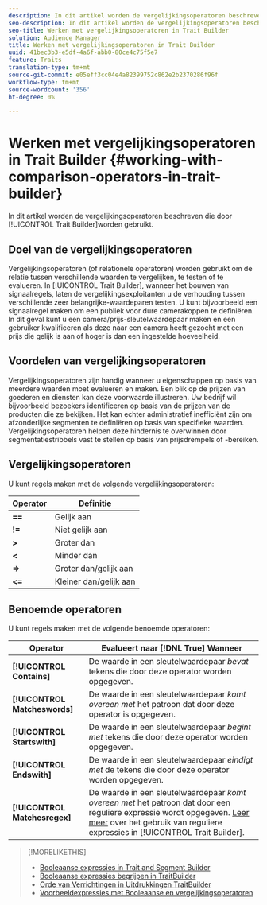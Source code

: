 ```yaml
---
description: In dit artikel worden de vergelijkingsoperatoren beschreven die door Trait Builder worden gebruikt.
seo-description: In dit artikel worden de vergelijkingsoperatoren beschreven die door Trait Builder worden gebruikt.
seo-title: Werken met vergelijkingsoperatoren in Trait Builder
solution: Audience Manager
title: Werken met vergelijkingsoperatoren in Trait Builder
uuid: 41bec3b3-e5df-4a6f-abb0-80ce4c75f5e7
feature: Traits
translation-type: tm+mt
source-git-commit: e05eff3cc04e4a82399752c862e2b2370286f96f
workflow-type: tm+mt
source-wordcount: '356'
ht-degree: 0%

---
```



# Werken met vergelijkingsoperatoren in Trait Builder {#working-with-comparison-operators-in-trait-builder}

In dit artikel worden de vergelijkingsoperatoren beschreven die door [!UICONTROL Trait Builder]worden gebruikt.

## Doel van de vergelijkingsoperatoren

<!-- c_tb_comparison_operators.xml -->

Vergelijkingsoperatoren (of relationele operatoren) worden gebruikt om de relatie tussen verschillende waarden te vergelijken, te testen of te evalueren. In [!UICONTROL Trait Builder], wanneer het bouwen van signaalregels, laten de vergelijkingsexploitanten u de verhouding tussen verschillende zeer belangrijke-waardeparen testen. U kunt bijvoorbeeld een signaalregel maken om een publiek voor dure camerakoppen te definiëren. In dit geval kunt u een camera/prijs-sleutelwaardepaar maken en een gebruiker kwalificeren als deze naar een camera heeft gezocht met een prijs die gelijk is aan of hoger is dan een ingestelde hoeveelheid.

## Voordelen van vergelijkingsoperatoren

Vergelijkingsoperatoren zijn handig wanneer u eigenschappen op basis van meerdere waarden moet evalueren en maken. Een blik op de prijzen van goederen en diensten kan deze voorwaarde illustreren. Uw bedrijf wil bijvoorbeeld bezoekers identificeren op basis van de prijzen van de producten die ze bekijken. Het kan echter administratief inefficiënt zijn om afzonderlijke segmenten te definiëren op basis van specifieke waarden. Vergelijkingsoperatoren helpen deze hindernis te overwinnen door segmentatiestribbels vast te stellen op basis van prijsdrempels of -bereiken.

## Vergelijkingsoperatoren

U kunt regels maken met de volgende vergelijkingsoperatoren:

| Operator | Definitie |
|---|---|
| **==** | Gelijk aan |
| **!=** | Niet gelijk aan |
| **>** | Groter dan |
| **&lt;** | Minder dan |
| **=>** | Groter dan/gelijk aan |
| **&lt;=** | Kleiner dan/gelijk aan |

## Benoemde operatoren

U kunt regels maken met de volgende benoemde operatoren:

| Operator | Evalueert naar [!DNL True] Wanneer |
|---|---|
| **[!UICONTROL Contains]** | De waarde in een sleutelwaardepaar *bevat* tekens die door deze operator worden opgegeven. |
| **[!UICONTROL Matcheswords]** | De waarde in een sleutelwaardepaar *komt overeen met* het patroon dat door deze operator is opgegeven. |
| **[!UICONTROL Startswith]** | De waarde in een sleutelwaardepaar *begint met* tekens die door deze operator worden opgegeven. |
| **[!UICONTROL Endswith]** | De waarde in een sleutelwaardepaar *eindigt met* de tekens die door deze operator worden opgegeven. |
| **[!UICONTROL Matchesregex]** | De waarde in een sleutelwaardepaar *komt overeen met* het patroon dat door een reguliere expressie wordt opgegeven. [Leer meer](../../features/traits/trait-builder-regex.md) over het gebruik van reguliere expressies in [!UICONTROL Trait Builder]. |

>[!MORELIKETHIS]
>
>* [Booleaanse expressies in Trait and Segment Builder](../../reference/boolean-expressions-tsb.md)
>* [Booleaanse expressies begrijpen in TraitBuilder](../../reference/boolean-expressions-tsb.md)
>* [Orde van Verrichtingen in Uitdrukkingen TraitBuilder](../../features/traits/trait-operator-precedence.md)
>* [Voorbeeldexpressies met Booleaanse en vergelijkingsoperatoren](../../features/traits/trait-expression-samples.md)

